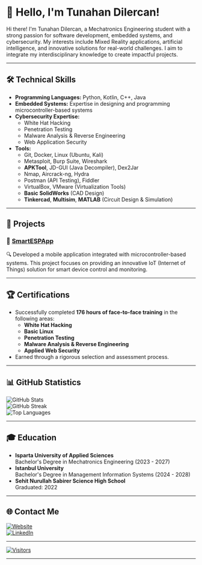 # 👋 Hello, I'm Tunahan Dilercan!

Hi there! I'm Tunahan Dilercan, a Mechatronics Engineering student with a strong passion for software development, embedded systems, and cybersecurity. My interests include Mixed Reality applications, artificial intelligence, and innovative solutions for real-world challenges. I aim to integrate my interdisciplinary knowledge to create impactful projects.

---

## 🛠️ Technical Skills
- **Programming Languages:** Python, Kotlin, C++, Java  
- **Embedded Systems:** Expertise in designing and programming microcontroller-based systems  
- **Cybersecurity Expertise:**  
  - White Hat Hacking  
  - Penetration Testing  
  - Malware Analysis & Reverse Engineering  
  - Web Application Security  
- **Tools:**  
  - Git, Docker, Linux (Ubuntu, Kali)  
  - Metasploit, Burp Suite, Wireshark  
  - **APKTool**, JD-GUI (Java Decompiler), Dex2Jar  
  - Nmap, Aircrack-ng, Hydra  
  - Postman (API Testing), Fiddler  
  - VirtualBox, VMware (Virtualization Tools)  
  - **Basic SolidWorks** (CAD Design)  
  - **Tinkercad**, **Multisim**, **MATLAB** (Circuit Design & Simulation)  

---

## 🚀 Projects
### 📌 [SmartESPApp](https://github.com/TunahanDilercan/SmartESPApp)
🔍 Developed a mobile application integrated with microcontroller-based systems. This project focuses on providing an innovative IoT (Internet of Things) solution for smart device control and monitoring.

---

## 🏆 Certifications
- Successfully completed **176 hours of face-to-face training** in the following areas:  
  - **White Hat Hacking**  
  - **Basic Linux**  
  - **Penetration Testing**  
  - **Malware Analysis & Reverse Engineering**  
  - **Applied Web Security**  
- Earned through a rigorous selection and assessment process.

---

## 📊 GitHub Statistics
![GitHub Stats](https://github-readme-stats.vercel.app/api?username=TunahanDilercan&theme=dark&hide_border=false&include_all_commits=true&count_private=true)  
![GitHub Streak](https://github-readme-streak-stats.herokuapp.com/?user=TunahanDilercan&theme=dark&hide_border=false)  
![Top Languages](https://github-readme-stats.vercel.app/api/top-langs/?username=TunahanDilercan&theme=dark&hide_border=false&include_all_commits=true&count_private=true&layout=compact)

---

## 🎓 Education
- **Isparta University of Applied Sciences**  
  Bachelor's Degree in Mechatronics Engineering (2023 - 2027)  
- **Istanbul University**  
  Bachelor's Degree in Management Information Systems (2024 - 2028)  
- **Sehit Nurullah Sabirer Science High School**  
  Graduated: 2022  

---

## 🌐 Contact Me
[![Website](https://img.shields.io/badge/Website-%23000000.svg?style=flat-square&logo=About.me&logoColor=white)](https://tunahandilercan.com.tr)  
[![LinkedIn](https://img.shields.io/badge/LinkedIn-%230077B5.svg?style=flat-square&logo=linkedin&logoColor=white)](https://linkedin.com/in/tunahand/)  

---

[![Visitors](https://visitor-badge.laobi.icu/badge?page_id=TunahanDilercan.profile)](#)

---

<!-- Proudly created with inspiration from GPRM -->
